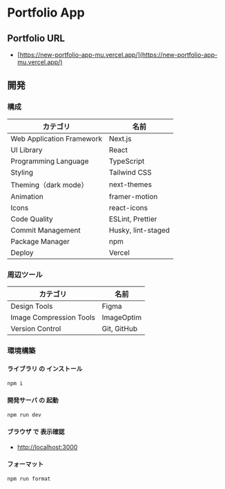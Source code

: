 # Portfolio App

## Portfolio URL

- [https://new-portfolio-app-mu.vercel.app/](https://new-portfolio-app-mu.vercel.app/)

## 開発

### 構成

| カテゴリ                  | 名前               |
| ------------------------- | ------------------ |
| Web Application Framework | Next.js            |
| UI Library                | React              |
| Programming Language      | TypeScript         |
| Styling                   | Tailwind CSS       |
| Theming（dark mode）      | next-themes        |
| Animation                 | framer-motion      |
| Icons                     | react-icons        |
| Code Quality              | ESLint, Prettier   |
| Commit Management         | Husky, lint-staged |
| Package Manager           | npm                |
| Deploy                    | Vercel             |

### 周辺ツール

| カテゴリ                | 名前        |
| ----------------------- | ----------- |
| Design Tools            | Figma       |
| Image Compression Tools | ImageOptim  |
| Version Control         | Git, GitHub |

### 環境構築

#### ライブラリ の インストール

```bash
npm i
```

#### 開発サーバ の 起動

```bash
npm run dev
```

#### ブラウザ で 表示確認

- [http://localhost:3000](http://localhost:3000)

#### フォーマット

```bash
npm run format
```
